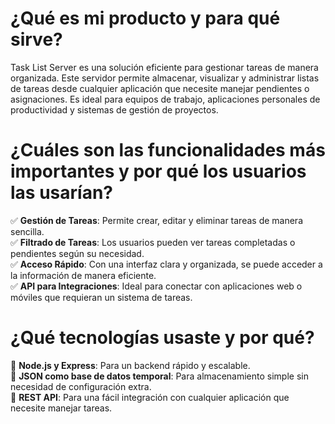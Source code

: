 # ¿Qué es mi producto y para qué sirve?

Task List Server es una solución eficiente para gestionar tareas de manera organizada. Este servidor permite almacenar, visualizar y administrar listas de tareas desde cualquier aplicación que necesite manejar pendientes o asignaciones. Es ideal para equipos de trabajo, aplicaciones personales de productividad y sistemas de gestión de proyectos.

# ¿Cuáles son las funcionalidades más importantes y por qué los usuarios las usarían?

✅ **Gestión de Tareas**: Permite crear, editar y eliminar tareas de manera sencilla.  
✅ **Filtrado de Tareas**: Los usuarios pueden ver tareas completadas o pendientes según su necesidad.  
✅ **Acceso Rápido**: Con una interfaz clara y organizada, se puede acceder a la información de manera eficiente.  
✅ **API para Integraciones**: Ideal para conectar con aplicaciones web o móviles que requieran un sistema de tareas.  

# ¿Qué tecnologías usaste y por qué?

🚀 **Node.js y Express**: Para un backend rápido y escalable.  
💾 **JSON como base de datos temporal**: Para almacenamiento simple sin necesidad de configuración extra.  
📡 **REST API**: Para una fácil integración con cualquier aplicación que necesite manejar tareas.  

